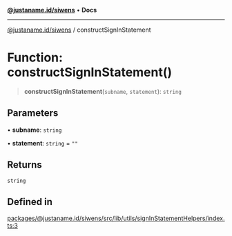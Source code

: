 [**@justaname.id/siwens**](../README.md) • **Docs**

***

[@justaname.id/siwens](../globals.md) / constructSignInStatement

# Function: constructSignInStatement()

> **constructSignInStatement**(`subname`, `statement`): `string`

## Parameters

• **subname**: `string`

• **statement**: `string` = `""`

## Returns

`string`

## Defined in

[packages/@justaname.id/siwens/src/lib/utils/signInStatementHelpers/index.ts:3](https://github.com/JustaName-id/JustaName-sdk/blob/dc845c10af242e3ca87d95ef392516ac0bfa8b95/packages/@justaname.id/siwens/src/lib/utils/signInStatementHelpers/index.ts#L3)
